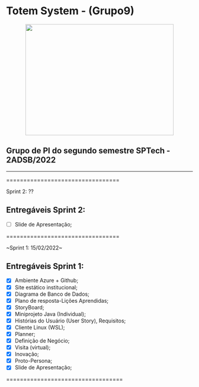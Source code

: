 # Totem System - (Grupo9)
<p align="center">
  <img height="300em" width="400em" src="https://github.com/leticiaNCosta18/grupo9/blob/main/Imagens/logoeslogan.jpeg"/>
</p>

## Grupo de PI do segundo semestre SPTech - 2ADSB/2022

---
=================================

Sprint 2: ??

## Entregáveis Sprint 2:
- [ ] Slide de Apresentação;

=================================

~Sprint 1: 15/02/2022~

## Entregáveis Sprint 1:
- [x] Ambiente Azure + Github;
- [x] Site estático institucional;
- [x] Diagrama de Banco de Dados;
- [x] Plano de resposta-Lições Aprendidas;
- [x] StoryBoard;
- [x] Miniprojeto Java (Individual);
- [x] Histórias do Usuário (User Story), Requisitos;
- [x] Cliente Linux (WSL);
- [x] Planner;
- [x] Definição de Negócio;
- [x] Visita (virtual);
- [x] Inovação;
- [x] Proto-Persona;
- [x] Slide de Apresentação;

==================================
